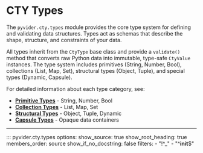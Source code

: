 # CTY Types

The `pyvider.cty.types` module provides the core type system for defining and validating data structures. Types act as schemas that describe the shape, structure, and constraints of your data.

All types inherit from the `CtyType` base class and provide a `validate()` method that converts raw Python data into immutable, type-safe `CtyValue` instances. The type system includes primitives (String, Number, Bool), collections (List, Map, Set), structural types (Object, Tuple), and special types (Dynamic, Capsule).

For detailed information about each type category, see:
- **[Primitive Types](primitives.md)** - String, Number, Bool
- **[Collection Types](collections.md)** - List, Map, Set
- **[Structural Types](structural.md)** - Object, Tuple, Dynamic
- **[Capsule Types](capsule.md)** - Opaque data containers

---

::: pyvider.cty.types
    options:
      show_source: true
      show_root_heading: true
      members_order: source
      show_if_no_docstring: false
      filters:
        - "!^_"
        - "^__init__$"
